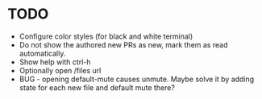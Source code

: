# TODO
* Configure color styles (for black and white terminal)
* Do not show the authored new PRs as new, mark them as read automatically.
* Show help with ctrl-h
* Optionally open /files url
* BUG - opening default-mute causes unmute. Maybe solve it by adding state for each new file and default mute there?
